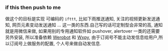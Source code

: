 ### if this then push to me

做这个的目标是实现 可编码的 `ifttt`, 比如下雨推送通知, 关注的视频更新发送通知, 网页元素变动发送通知 ... 这一类的东西.自己写的话可定制型会非常的高, 通知就是用微信来做, 如果用别的专用通知软件如 pushover, alertover 一类的还需要另外安装, 所以准备依赖 [Werobot](https://github.com/whtsky/WeRoBot) 和 [Wxpy](https://github.com/youfou/wxpy), 由于订阅号不能主动发信息给用户,所以订阅号上做服务的配置, 个人号来做自动发信息.
